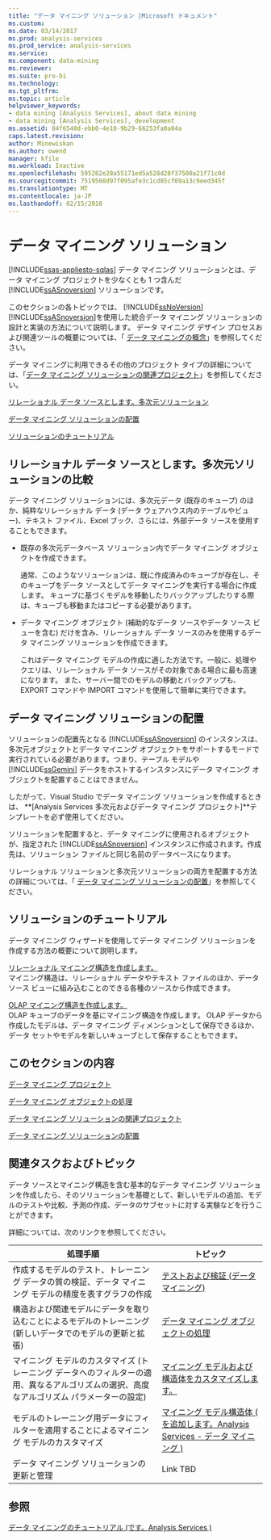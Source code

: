 ```yaml
---
title: "データ マイニング ソリューション |Microsoft ドキュメント"
ms.custom: 
ms.date: 03/14/2017
ms.prod: analysis-services
ms.prod_service: analysis-services
ms.service: 
ms.component: data-mining
ms.reviewer: 
ms.suite: pro-bi
ms.technology: 
ms.tgt_pltfrm: 
ms.topic: article
helpviewer_keywords:
- data mining [Analysis Services], about data mining
- data mining [Analysis Services], development
ms.assetid: 84f6548d-ebb0-4e10-9b29-66253fa0a04a
caps.latest.revision: 
author: Minewiskan
ms.author: owend
manager: kfile
ms.workload: Inactive
ms.openlocfilehash: 595282e28a55171ed5a528d28f37500a21f71c0d
ms.sourcegitcommit: 7519508d97f095afe3c1cd85cf09a13c9eed345f
ms.translationtype: MT
ms.contentlocale: ja-JP
ms.lasthandoff: 02/15/2018
---
```

# <a name="data-mining-solutions"></a>データ マイニング ソリューション
[!INCLUDE[ssas-appliesto-sqlas](../../includes/ssas-appliesto-sqlas.md)]
データ マイニング ソリューションとは、データ マイニング プロジェクトを少なくとも 1 つ含んだ [!INCLUDE[ssASnoversion](../../includes/ssasnoversion-md.md)] ソリューションです。  
  
 このセクションの各トピックでは、 [!INCLUDE[ssNoVersion](../../includes/ssnoversion-md.md)] [!INCLUDE[ssASnoversion](../../includes/ssasnoversion-md.md)]を使用した統合データ マイニング ソリューションの設計と実装の方法について説明します。 データ マイニング デザイン プロセスおよび関連ツールの概要については、「 [データ マイニングの概念](../../analysis-services/data-mining/data-mining-concepts.md)」を参照してください。  
  
 データ マイニングに利用できるその他のプロジェクト タイプの詳細については、「[データ マイニング ソリューションの関連プロジェクト](../../analysis-services/data-mining/related-projects-for-data-mining-solutions.md)」を参照してください。  
  
 [リレーショナル データ ソースとします。多次元ソリューション](#bkmk_RelMD)  
  
 [データ マイニング ソリューションの配置](#bkmk_Deploy)  
  
 [ソリューションのチュートリアル](#bkmk_Walkthru)  
  
##  <a name="bkmk_RelMD"></a>リレーショナル データ ソースとします。多次元ソリューションの比較  
 データ マイニング ソリューションには、多次元データ (既存のキューブ) のほか、純粋なリレーショナル データ (データ ウェアハウス内のテーブルやビュー)、テキスト ファイル、Excel ブック、さらには、外部データ ソースを使用することもできます。  
  
-   既存の多次元データベース ソリューション内でデータ マイニング オブジェクトを作成できます。  
  
     通常、このようなソリューションは、既に作成済みのキューブが存在し、そのキューブをデータ ソースとしてデータ マイニングを実行する場合に作成します。 キューブに基づくモデルを移動したりバックアップしたりする際は、キューブも移動またはコピーする必要があります。  
  
-   データ マイニング オブジェクト (補助的なデータ ソースやデータ ソース ビューを含む) だけを含み、リレーショナル データ ソースのみを使用するデータ マイニング ソリューションを作成できます。  
  
     これはデータ マイニング モデルの作成に適した方法です。一般に、処理やクエリは、リレーショナル データ ソースがその対象である場合に最も高速になります。 また、サーバー間でのモデルの移動とバックアップも、EXPORT コマンドや IMPORT コマンドを使用して簡単に実行できます。  
  
##  <a name="bkmk_Deploy"></a> データ マイニング ソリューションの配置  
 ソリューションの配置先となる [!INCLUDE[ssASnoversion](../../includes/ssasnoversion-md.md)] のインスタンスは、多次元オブジェクトとデータ マイニング オブジェクトをサポートするモードで実行されている必要があります。つまり、テーブル モデルや [!INCLUDE[ssGemini](../../includes/ssgemini-md.md)] データをホストするインスタンスにデータ マイニング オブジェクトを配置することはできません。  
  
 したがって、Visual Studio でデータ マイニング ソリューションを作成するときは、 **[Analysis Services 多次元およびデータ マイニング プロジェクト]**テンプレートを必ず使用してください。  
  
 ソリューションを配置すると、データ マイニングに使用されるオブジェクトが、指定された [!INCLUDE[ssASnoversion](../../includes/ssasnoversion-md.md)] インスタンスに作成されます。作成先は、ソリューション ファイルと同じ名前のデータベースになります。  
  
 リレーショナル ソリューションと多次元ソリューションの両方を配置する方法の詳細については、「 [データ マイニング ソリューションの配置](../../analysis-services/data-mining/deployment-of-data-mining-solutions.md)」を参照してください。  
  
##  <a name="bkmk_Walkthru"></a> ソリューションのチュートリアル  
 データ マイニング ウィザードを使用してデータ マイニング ソリューションを作成する方法の概要について説明します。  
  
 [リレーショナル マイニング構造を作成します。](../../analysis-services/data-mining/create-a-relational-mining-structure.md)  
 マイニング構造は、リレーショナル データやテキスト ファイルのほか、データ ソース ビューに組み込むことのできる各種のソースから作成できます。  
  
 [OLAP マイニング構造を作成します。](../../analysis-services/data-mining/create-an-olap-mining-structure.md)  
 OLAP キューブのデータを基にマイニング構造を作成します。 OLAP データから作成したモデルは、データ マイニング ディメンションとして保存できるほか、データ セットやモデルを新しいキューブとして保存することもできます。  
  
## <a name="in-this-section"></a>このセクションの内容  
 [データ マイニング プロジェクト](../../analysis-services/data-mining/data-mining-projects.md)  
  
 [データ マイニング オブジェクトの処理](../../analysis-services/data-mining/processing-data-mining-objects.md)  
  
 [データ マイニング ソリューションの関連プロジェクト](../../analysis-services/data-mining/related-projects-for-data-mining-solutions.md)  
  
 [データ マイニング ソリューションの配置](../../analysis-services/data-mining/deployment-of-data-mining-solutions.md)  
  
## <a name="related-tasks-and-topics"></a>関連タスクおよびトピック  
 データ ソースとマイニング構造を含む基本的なデータ マイニング ソリューションを作成したら、そのソリューションを基礎として、新しいモデルの追加、モデルのテストや比較、予測の作成、データのサブセットに対する実験などを行うことができます。  
  
 詳細については、次のリンクを参照してください。  
  
|処理手順|トピック|  
|-----------|------------|  
|作成するモデルのテスト、トレーニング データの質の検証、データ マイニング モデルの精度を表すグラフの作成|[テストおよび検証 &#40;データ マイニング&#41;](../../analysis-services/data-mining/testing-and-validation-data-mining.md)|  
|構造および関連モデルにデータを取り込むことによるモデルのトレーニング (新しいデータでのモデルの更新と拡張)|[データ マイニング オブジェクトの処理](../../analysis-services/data-mining/processing-data-mining-objects.md)|  
|マイニング モデルのカスタマイズ (トレーニング データへのフィルターの適用、異なるアルゴリズムの選択、高度なアルゴリズム パラメーターの設定)|[マイニング モデルおよび構造体をカスタマイズします。](../../analysis-services/data-mining/customize-mining-models-and-structure.md)|  
|モデルのトレーニング用データにフィルターを適用することによるマイニング モデルのカスタマイズ|[マイニング モデル構造体 &#40; を追加します。Analysis Services - データ マイニング &#41;](../../analysis-services/data-mining/add-mining-models-to-a-structure-analysis-services-data-mining.md)|  
|データ マイニング ソリューションの更新と管理|Link TBD|  
  
## <a name="see-also"></a>参照  
 [データ マイニングのチュートリアル &#40;です。Analysis Services &#41;](../../analysis-services/data-mining-tutorials-analysis-services.md)  
  
  
